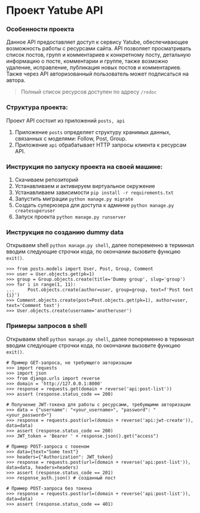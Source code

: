 
# Проект Yatube API
### Особенности проекта
Данное API предоставляет доступ к сервису Yatube, обеспечивающее возможность работы с ресурсами сайта. 
API позволяет просматривать список постов, групп и комментариев к конкретному посту, 
детальную информацию о посте, комментарии и группе, также возможно удаление, исправление, публикация новых постов и комментариев.
Также через API авторизованный пользователь может подписаться на автора.<br>

> Полный список ресурсов доступен по адресу `/redoc`
<!--- После загрузки на удаленный сервер будет живая ссылка --->
### Структура проекта:
Проект API состоит из приложений `posts, api`
1. Приложение `posts` определяет структуру хранимых данных, связанных с моделями: Follow, Post, Group.
2. Приложение `api` обрабатывает HTTP запросы клиента к ресурсам API.

### Инструкция по запуску проекта на своей машине:
1. Скачиваем репозиторий
2. Устанавливаем и активируем виртуальное окружение  
3. Устанавливаем зависимости `pip install -r requirements.txt`
4. Запустить миграции `python manage.py migrate`  
5. Создать суперюзера для доступа к админке `python manage.py createsuperuser`
6. Запуск проекта `python manage.py runserver`
### Инструкция по созданию dummy data
Открываем shell `python manage.py shell`, далее попеременно в терминал вводим следующие строчки кода, по окончании вызовите функцию `exit()`.
```{r}
>>> from posts.models import User, Post, Group, Comment
>>> user = User.objects.get(pk=1)
>>> group = Group.objects.create(title='Dummy group', slug='group')
>>> for i in range(1, 11):
...     Post.objects.create(author=user, group=group, text=f'Post text {i}')
>>> Comment.objects.create(post=Post.objects.get(pk=1), author=user, text='Comment text')
>>> User.objects.create(username='anotheruser')
```
### Примеры запросов в shell
Открываем shell `python manage.py shell`, далее попеременно в терминал вводим следующие строчки кода, по окончании вызовите функцию `exit()`.
```{r}
# Пример GET-запроса, не требующего авторизации
>>> import requests
>>> import json
>>> from django.urls import reverse
>>> domain = 'http://127.0.0.1:8000'
>>> response = requests.get(domain + reverse('api:post-list'))
>>> assert (response.status_code == 200)

# Получение JWT-токена для работы с ресурсами, требующими авторизации
>>> data = {"username": "<your_username>", "password": "<your_password>"}
>>> response = requests.post(url=(domain + reverse('api:jwt-create')), data=data)
>>> assert (response.status_code == 200)
>>> JWT_token = 'Bearer ' + response.json().get("access")

# Пример POST-запроса с токеном
>>> data={text="Some text"}
>>> headers={"Authorization": JWT_token}
>>> response = requests.post(url=(domain + reverse('api:post-list')), data=data, headers=headers)
>>> assert (response.status_code == 201)
>>> response_auth.json() # созданный пост

# Пример POST-запроса без токена
>>> response = requests.post(url=(domain + reverse('api:post-list')), data=data)
>>> assert (response.status_code == 401)
```

